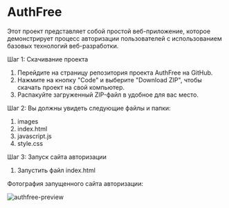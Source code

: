 # AuthFree
Этот проект представляет собой простой веб-приложение, которое демонстрирует процесс авторизации пользователей с использованием базовых технологий веб-разработки.

Шаг 1: Скачивание проекта
1) Перейдите на страницу репозитория проекта AuthFree на GitHub.
2) Нажмите на кнопку "Code" и выберите "Download ZIP", чтобы скачать проект на свой компьютер.
3) Распакуйте загруженный ZIP-файл в удобное для вас место.

Шаг 2: Вы должны увидеть следующие файлы и папки:

1) images
2) index.html
3) javascript.js
4) style.css

Шаг 3: Запуск сайта авторизации

1) Запустить файл index.html

Фотография запущенного сайта авторизации:

![authfree-preview](https://github.com/user-attachments/assets/eedebeb0-7737-44c7-bfa7-e84865c7e17b)
